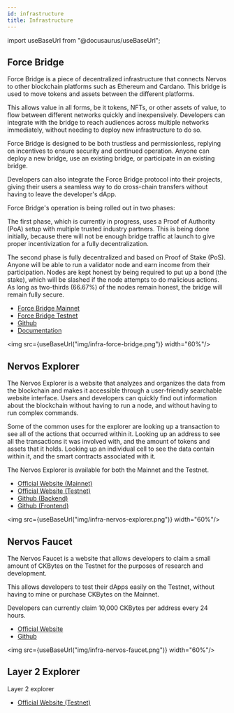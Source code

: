 ```yaml
---
id: infrastructure
title: Infrastructure
---
```

import useBaseUrl from "@docusaurus/useBaseUrl";

## Force Bridge

Force Bridge is a piece of decentralized infrastructure that connects Nervos to other blockchain platforms such as Ethereum and Cardano. This bridge is used to move tokens and assets between the different platforms.

This allows value in all forms, be it tokens, NFTs, or other assets of value, to flow between different networks quickly and inexpensively. Developers can integrate with the bridge to reach audiences across multiple networks immediately, without needing to deploy new infrastructure to do so.

Force Bridge is designed to be both trustless and permissionless, replying on incentives to ensure security and continued operation. Anyone can deploy a new bridge, use an existing bridge, or participate in an existing bridge.

Developers can also integrate the Force Bridge protocol into their projects, giving their users a seamless way to do cross-chain transfers without having to leave the developer's dApp.

Force Bridge's operation is being rolled out in two phases:

The first phase, which is currently in progress, uses a Proof of Authority (PoA) setup with multiple trusted industry partners. This is being done initially, because there will not be enough bridge traffic at launch to give proper incentivization for a fully decentralization.

The second phase is fully decentralized and based on Proof of Stake (PoS). Anyone will be able to run a validator node and earn income from their participation. Nodes are kept honest by being required to put up a bond (the stake), which will be slashed if the node attempts to do malicious actions. As long as two-thirds (66.67%) of the nodes remain honest, the bridge will remain fully secure.

* [Force Bridge Mainnet](https://forcebridge.com)
* [Force Bridge Testnet](https://testnet.forcebridge.com)
* [Github](https://github.com/nervosnetwork/force-bridge)
* [Documentation](https://github.com/nervosnetwork/force-bridge/tree/main/docs)

<img src={useBaseUrl("img/infra-force-bridge.png")}  width="60%"/>

## Nervos Explorer

The Nervos Explorer is a website that analyzes and organizes the data from the blockchain and makes it accessible through a user-friendly searchable website interface. Users and developers can quickly find out information about the blockchain without having to run a node, and without having to run complex commands.

Some of the common uses for the explorer are looking up a transaction to see all of the actions that occurred within it. Looking up an address to see all the transactions it was involved with, and the amount of tokens and assets that it holds. Looking up an individual cell to see the data contain within it, and the smart contracts associated with it.

The Nervos Explorer is available for both the Mainnet and the Testnet.

* [Official Website (Mainnet)](https://explorer.nervos.org)
* [Official Website (Testnet)](https://explorer.nervos.org/aggron)
* [Github (Backend)](https://github.com/nervosnetwork/ckb-explorer)
* [Github (Frontend)](https://github.com/nervosnetwork/ckb-explorer-frontend)

<img src={useBaseUrl("img/infra-nervos-explorer.png")}  width="60%"/>

## Nervos Faucet

The Nervos Faucet is a website that allows developers to claim a small amount of CKBytes on the Testnet for the purposes of research and development.

This allows developers to test their dApps easily on the Testnet, without having to mine or purchase CKBytes on the Mainnet.

Developers can currently claim 10,000 CKBytes per address every 24 hours.

* [Official Website](https://faucet.nervos.org)
* [Github](https://github.com/nervosnetwork/ckb-testnet-faucet)

<img src={useBaseUrl("img/infra-nervos-faucet.png")}  width="60%"/>


## Layer 2 Explorer

Layer 2 explorer&#x20;

* [Official Website (Testnet)](https://explorer.nervos.org/aggron)
